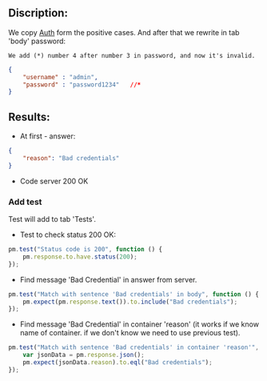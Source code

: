 ## Discription:
We copy [Auth]() form the positive cases.
And after that we rewrite in tab 'body' password:
```
We add (*) number 4 after number 3 in password, and now it's invalid.
```
```json
{
    "username" : "admin",
    "password" : "password1234"   //*
}
```
## Results:
* At first - answer:
```json
{
    "reason": "Bad credentials"
}
```
* Code server 200 OK

### Add test<br>
Test will add to tab 'Tests'.

* Test to check status 200 OK:
```js
pm.test("Status code is 200", function () {
    pm.response.to.have.status(200);
});
```

* Find message 'Bad Credential' in answer from server.
```js
pm.test("Match with sentence 'Bad credentials' in body", function () {
    pm.expect(pm.response.text()).to.include("Bad credentials");
});
```

* Find message 'Bad Credential' in container 'reason' (it works if we know name of container. if we don't know we need to use previous test).
```js
pm.test("Match with sentence 'Bad credentials' in container 'reason'", function () {
    var jsonData = pm.response.json();
    pm.expect(jsonData.reason).to.eql("Bad credentials");
});
```
